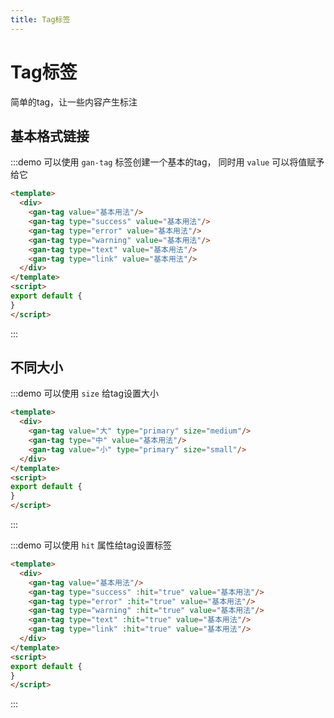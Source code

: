 ```yaml
---
title: Tag标签
---
```

# Tag标签

简单的tag，让一些内容产生标注


## 基本格式链接

:::demo 可以使用 `gan-tag` 标签创建一个基本的tag， 同时用 `value` 可以将值赋予给它
```html {2}
<template>
  <div>
    <gan-tag value="基本用法"/>
    <gan-tag type="success" value="基本用法"/>
    <gan-tag type="error" value="基本用法"/>
    <gan-tag type="warning" value="基本用法"/>
    <gan-tag type="text" value="基本用法"/>
    <gan-tag type="link" value="基本用法"/>
  </div>
</template>
<script>
export default {
}
</script>
```
:::

## 不同大小

:::demo 可以使用 `size` 给tag设置大小
```html {2}
<template>
  <div>
    <gan-tag value="大" type="primary" size="medium"/>
    <gan-tag type="中" value="基本用法"/>
    <gan-tag value="小" type="primary" size="small"/>
  </div>
</template>
<script>
export default {
}
</script>
```
:::

:::demo 可以使用 `hit` 属性给tag设置标签
```html {2}
<template>
  <div>
    <gan-tag value="基本用法"/>
    <gan-tag type="success" :hit="true" value="基本用法"/>
    <gan-tag type="error" :hit="true" value="基本用法"/>
    <gan-tag type="warning" :hit="true" value="基本用法"/>
    <gan-tag type="text" :hit="true" value="基本用法"/>
    <gan-tag type="link" :hit="true" value="基本用法"/>
  </div>
</template>
<script>
export default {
}
</script>
```
:::